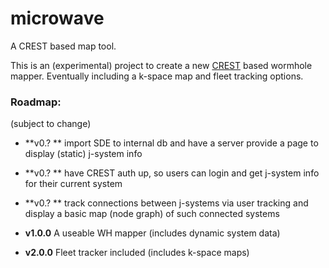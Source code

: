 # microwave
A CREST based map tool.

This is an (experimental) project to create a new [CREST](https://eveonline-third-party-documentation.readthedocs.io/en/latest/) based wormhole mapper. Eventually including a k-space map and fleet tracking options.

### Roadmap:
(subject to change)

* **v0.? ** import SDE to internal db and have a server provide a page to display (static) j-system info
* **v0.? ** have CREST auth up, so users can login and get j-system info for their current system
* **v0.? ** track connections between j-systems via user tracking and display a basic map (node graph) of such connected systems

* **v1.0.0** A useable WH mapper (includes dynamic system data)

* **v2.0.0** Fleet tracker included (includes k-space maps)
